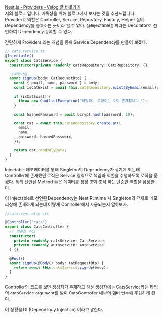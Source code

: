 [Nest.js - Providers - Velog 글 바로가기](https://velog.io/@shinsw627/Nest.js-Providers-feat.-Dependency-Injection)
<br>
저의 블로그 입니다. 가독성을 위해 블로그에서 보시는 것을 추천드립니다.
<br>
Provider의 역할은 Controller, Service, Repository, Factory, Helper 등의 Dependency를 등록하는 곳이라 할 수 있다.
@Injectable() 이라는 Decorator로 선언하여 Dependency 등록할 수 있다.

간단하게 Providers 라는 개념을 통해 Service Dependency를 만들어 보겠다.

```ts
// cats.service.ts
@Injectable()
export class CatsService {
  constructor(private readonly catsRepository: CatsRepository) {}

  //회원가입
  async signUp(body: CatRequestDto) {
    const { email, name, password } = body;
    const isCatExist = await this.catsRepository.existsByEmail(email);

    if (isCatExist) {
      throw new ConflictException("해당하는 고양이는 이미 존재합니다.");
    }

    const hashedPassword = await bcrypt.hash(password, 10);

    const cat = await this.catsRepository.createCat({
      email,
      name,
      password: hashedPassword,
    });

    return cat.readOnlyData;
  }
}
```

Injectable 데코레이터를 통해 Singleton의 Dependency가 생기게 되는데 Controller에 존재했던 로직은 Service 영역으로 책임과 역할을 수행하도록 로직을 옮겼다.
위의 선언된 Method 들은 데이터를 생성 조회 조작 하는 단순한 역할을 담당한다.

이 Injectable로 선언된 Dependency는 Nest Runtime 시 Singleton의 객체로 메모리상에 존재하게 되는데 어떻게 Controller에서 사용되는지 알아보자.

```ts
//cats.controller.ts

@Controller("cats")
export class CatsController {
  // 의존성 주입
  constructor(
    private readonly catsService: CatsService,
    private readonly authService: AuthService
  ) {}

  @Post()
  async signUp(@Body() body: CatRequestDto) {
    return await this.catsService.signUp(body);
  }
}
```

Controller의 코드를 보면 생성자가 존재하고 해상 생성자에는 CatsService라는 타입의 catsService argument를 받아 CatsController 내부의 멤버 변수에 주입하게 된다.

이 상황을 DI (Dependency Injection) 이라고 말한다.
